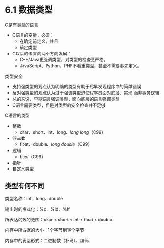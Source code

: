 # 6.1 数据类型

C是有类型的语言

- C语言的变量，必须：
    - 在确定前定义，并且
    - 确定类型
- C以后的语言向两个方向发展：
    - C++/Java更强调类型，对类型的检查更严格。
    - JavaScript、Python、PHP不看重类型，甚至不需要事先定义。

类型安全

- 支持强类型的观点认为明确的类型有助于尽早发现程序中的简单错误
- 反对强类型的观点认为过于强调类型迫使程序员面对底层、实现
而非事务逻辑
- 总的来说，早期语言强调类型，面向底层的语言强调类型
- C语言需要类型，但是对类型的安全检查并不足够

C语言的类型

- 整数
    - char、short、int、long、*long long*（C99）
- 浮点数
    - float、double、*long double*（C99）
- 逻辑
    - *bool*（C99）
- 指针
- 自定义类型

## 类型有何不同

类型名称：int、long、double

输出时的格式化：%d、%ld、%lf

所表达的数的范围：char < short < int < float < double

内存中所占据的大小：1个字节到16个字节

内存中的表达形式：二进制数（补码）、编码

